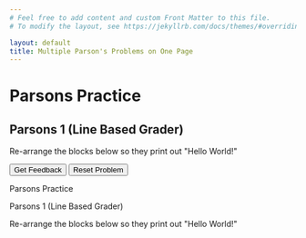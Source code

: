 ```yaml
---
# Feel free to add content and custom Front Matter to this file.
# To modify the layout, see https://jekyllrb.com/docs/themes/#overriding-theme-defaults

layout: default
title: Multiple Parson's Problems on One Page
---
```

# Parsons Practice

## Parsons 1 (Line Based Grader)
Re-arrange the blocks below so they print out "Hello World!"

<div id="p1-sortableTrash" class="sortable-code"></div>
<div id="p1-sortable" class="sortable-code"></div>
<div style="clear:both;"></div>
<p>
    <input id="p1-feedbackLink" value="Get Feedback" type="button" />
    <input id="p1-newInstanceLink" value="Reset Problem" type="button" />
</p>
Parsons Practice

Parsons 1 (Line Based Grader)

Re-arrange the blocks below so they print out "Hello World!"

<script type="text/javascript"> (function() { var initial = "print(\"Hello\")\n" + "print(\" \")\n" + "print(\"World\")\n" + "print(\"!\")"; var parsonsPuzzle = new ParsonsWidget({ "sortableId": "p1-sortable", "max_wrong_lines": 10, "grader": ParsonsWidget._graders.LineBasedGrader, "exec_limit": 2500, "can_indent": false, "x_indent": 50, "lang": "en", "trashId": "p1-sortableTrash" }); parsonsPuzzle.init(initial); parsonsPuzzle.shuffleLines(); $("#p1-newInstanceLink").click(function(event){ event.preventDefault(); parsonsPuzzle.shuffleLines(); }); $("#p1-feedbackLink").click(function(event){ event.preventDefault(); parsonsPuzzle.getFeedback(); }); })(); </script>


